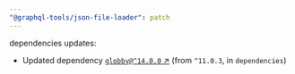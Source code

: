 ```yaml
---
"@graphql-tools/json-file-loader": patch
---
```

dependencies updates:
  - Updated dependency [`globby@^14.0.0` ↗︎](https://www.npmjs.com/package/globby/v/14.0.0) (from `^11.0.3`, in `dependencies`)
